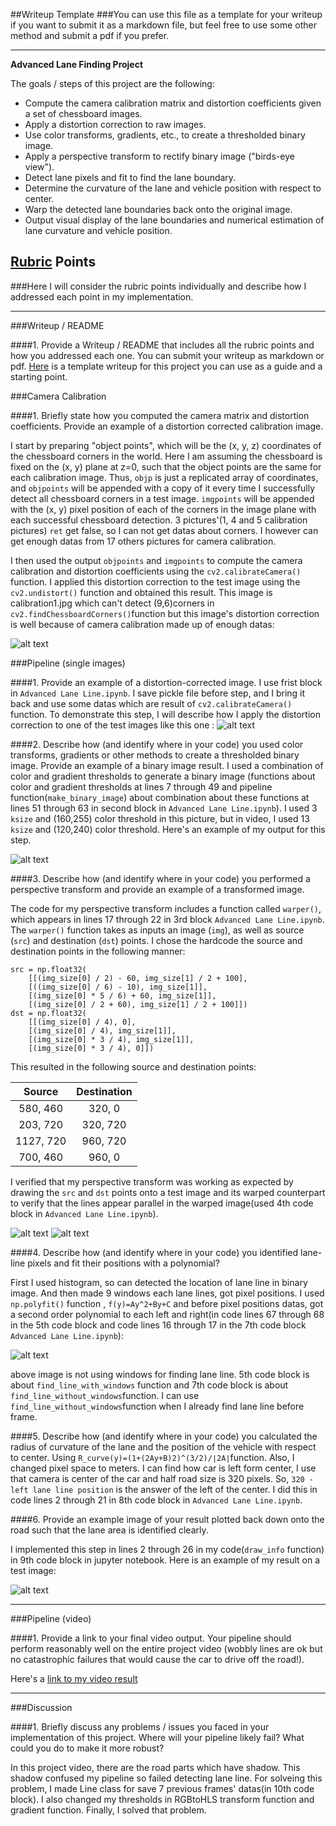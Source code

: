 ##Writeup Template
###You can use this file as a template for your writeup if you want to submit it as a markdown file, but feel free to use some other method and submit a pdf if you prefer.

---

**Advanced Lane Finding Project**

The goals / steps of this project are the following:

* Compute the camera calibration matrix and distortion coefficients given a set of chessboard images.
* Apply a distortion correction to raw images.
* Use color transforms, gradients, etc., to create a thresholded binary image.
* Apply a perspective transform to rectify binary image ("birds-eye view").
* Detect lane pixels and fit to find the lane boundary.
* Determine the curvature of the lane and vehicle position with respect to center.
* Warp the detected lane boundaries back onto the original image.
* Output visual display of the lane boundaries and numerical estimation of lane curvature and vehicle position.

[//]: # (Image References)

[image1]: ./output_images/Undistorted_output.png "Undistorted"
[image2]: ./output_images/Undistorted_transform.jpg "Road Transformed"
[image3]: ./output_images/binary_image.png "Binary Example"
[image4]: ./output_images/perspective_straight1.png "Warp Example_straight"
[image5]: ./output_images/find_line_noWindow.png "Fit Visual"
[image6]: ./output_images/final_output.png "Output"
[video1]: ./project_video.mp4 "Video"
[image7]: ./output_images/perspective_test1.png "Warp Example"
## [Rubric](https://review.udacity.com/#!/rubrics/571/view) Points
###Here I will consider the rubric points individually and describe how I addressed each point in my implementation.  

---
###Writeup / README

####1. Provide a Writeup / README that includes all the rubric points and how you addressed each one.  You can submit your writeup as markdown or pdf.  [Here](https://github.com/udacity/CarND-Advanced-Lane-Lines/blob/master/writeup_template.md) is a template writeup for this project you can use as a guide and a starting point.  

###Camera Calibration

####1. Briefly state how you computed the camera matrix and distortion coefficients. Provide an example of a distortion corrected calibration image.

I start by preparing "object points", which will be the (x, y, z) coordinates of the chessboard corners in the world. Here I am assuming the chessboard is fixed on the (x, y) plane at z=0, such that the object points are the same for each calibration image.  Thus, `objp` is just a replicated array of coordinates, and `objpoints` will be appended with a copy of it every time I successfully detect all chessboard corners in a test image.  `imgpoints` will be appended with the (x, y) pixel position of each of the corners in the image plane with each successful chessboard detection.  3 pictures'(1, 4 and 5 calibration pictures) `ret` get false, so I can not get datas about corners. I however can get enough datas from 17 others pictures for camera calibration.

I then used the output `objpoints` and `imgpoints` to compute the camera calibration and distortion coefficients using the `cv2.calibrateCamera()` function.  I applied this distortion correction to the test image using the `cv2.undistort()` function and obtained this result. This image is calibration1.jpg which can't detect (9,6)corners in `cv2.findChessboardCorners()`function but this image's distortion correction is well because of camera calibration made up of enough datas: 

![alt text][image1]

###Pipeline (single images)

####1. Provide an example of a distortion-corrected image.
I use frist block in `Advanced Lane Line.ipynb`. I save pickle file before step, and I bring it back and use some datas which are result of `cv2.calibrateCamera()` function. To demonstrate this step, I will describe how I apply the distortion correction to one of the test images like this one :
![alt text][image2]

####2. Describe how (and identify where in your code) you used color transforms, gradients or other methods to create a thresholded binary image.  Provide an example of a binary image result.
I used a combination of color and gradient thresholds to generate a binary image (functions about color and gradient thresholds at lines 7 through 49 and pipeline function(`make_binary_image`) about combination about these functions at lines 51 through 63 in second block in  `Advanced Lane Line.ipynb`).  I used 3 `ksize` and (160,255) color threshold in this picture, but in video, I used 13 `ksize` and (120,240) color threshold. Here's an example of my output for this step. 

![alt text][image3]

####3. Describe how (and identify where in your code) you performed a perspective transform and provide an example of a transformed image.

The code for my perspective transform includes a function called `warper()`, which appears in lines 17 through 22 in 3rd block `Advanced Lane Line.ipynb`.  The `warper()` function takes as inputs an image (`img`), as well as source (`src`) and destination (`dst`) points.  I chose the hardcode the source and destination points in the following manner:

```
src = np.float32(
    [[(img_size[0] / 2) - 60, img_size[1] / 2 + 100],
    [((img_size[0] / 6) - 10), img_size[1]],
    [(img_size[0] * 5 / 6) + 60, img_size[1]],
    [(img_size[0] / 2 + 60), img_size[1] / 2 + 100]])
dst = np.float32(
    [[(img_size[0] / 4), 0],
    [(img_size[0] / 4), img_size[1]],
    [(img_size[0] * 3 / 4), img_size[1]],
    [(img_size[0] * 3 / 4), 0]])

```
This resulted in the following source and destination points:

| Source        | Destination   | 
|:-------------:|:-------------:| 
| 580, 460      | 320, 0        | 
| 203, 720      | 320, 720      |
| 1127, 720     | 960, 720      |
| 700, 460      | 960, 0        |

I verified that my perspective transform was working as expected by drawing the `src` and `dst` points onto a test image and its warped counterpart to verify that the lines appear parallel in the warped image(used 4th code block in `Advanced Lane Line.ipynb`).

![alt text][image4]
![alt text][image7]

####4. Describe how (and identify where in your code) you identified lane-line pixels and fit their positions with a polynomial?

First I used histogram, so can detected the location of lane line in binary image. And then made 9 windows each lane lines, got pixel positions. I used `np.polyfit()` function , `f(y)=Ay​^2​​+By+C` and before pixel positions datas, got a second order polynomial to each left and right(in code lines 67 through 68 in the 5th code block and code lines 16 through 17 in the 7th code block `Advanced Lane Line.ipynb`):

![alt text][image5]

above image is not using windows for finding lane line. 5th code block is about `find_line_with_windows` function and 7th code block is about `find_line_without_windows`function. I can use `find_line_without_windows`function when I already find lane line before frame.

####5. Describe how (and identify where in your code) you calculated the radius of curvature of the lane and the position of the vehicle with respect to center.
Using `R​_curve​​(y)=​​​(1+(2Ay+B)​2​​)​^(3/2)/​​​​∣2A∣​​` function. Also, I changed pixel space to meters. I can find how car is left form center, I use that camera is center of the car and half road size is 320 pixels. So, `320 - left lane line position`  is the answer of the left of the center. I did this in code lines 2 through 21 in 8th code block in `Advanced Lane Line.ipynb`. 

####6. Provide an example image of your result plotted back down onto the road such that the lane area is identified clearly.

I implemented this step in lines 2 through 26 in my code(`draw_info` function) in 9th code block in jupyter notebook.  Here is an example of my result on a test image:

![alt text][image6]

---

###Pipeline (video)

####1. Provide a link to your final video output.  Your pipeline should perform reasonably well on the entire project video (wobbly lines are ok but no catastrophic failures that would cause the car to drive off the road!).

Here's a [link to my video result](https://www.youtube.com/watch?v=1sIK9Plyt5g)

---

###Discussion

####1. Briefly discuss any problems / issues you faced in your implementation of this project.  Where will your pipeline likely fail?  What could you do to make it more robust?

In this project video, there are the road parts which have shadow. This shadow confused my pipeline so failed detecting lane line. For solveing this problem, I made Line class for save 7 previous frames' datas(in 10th code block). I also changed my thresholds in RGBtoHLS transform function and gradient function. Finally, I solved that problem.

~~~~
